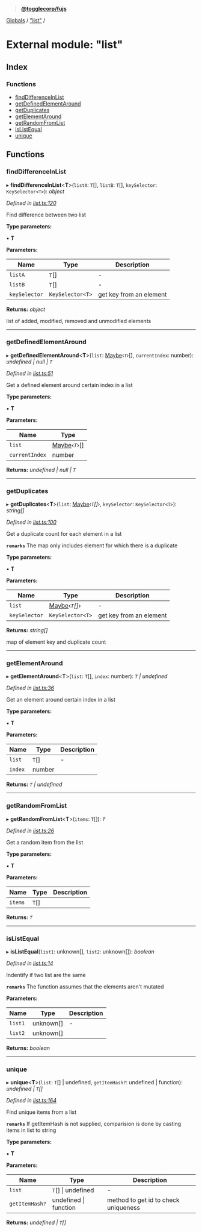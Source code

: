 > **[@togglecorp/fujs](../README.md)**

[Globals](../globals.md) / ["list"](_list_.md) /

# External module: "list"

## Index

### Functions

* [findDifferenceInList](_list_.md#finddifferenceinlist)
* [getDefinedElementAround](_list_.md#getdefinedelementaround)
* [getDuplicates](_list_.md#getduplicates)
* [getElementAround](_list_.md#getelementaround)
* [getRandomFromList](_list_.md#getrandomfromlist)
* [isListEqual](_list_.md#islistequal)
* [unique](_list_.md#unique)

## Functions

###  findDifferenceInList

▸ **findDifferenceInList**<**T**>(`listA`: `T`[], `listB`: `T`[], `keySelector`: `KeySelector<T>`): *object*

*Defined in [list.ts:120](https://github.com/toggle-corp/fujs/blob/6346fe3/src/list.ts#L120)*

Find difference between two list

**Type parameters:**

▪ **T**

**Parameters:**

Name | Type | Description |
------ | ------ | ------ |
`listA` | `T`[] | - |
`listB` | `T`[] | - |
`keySelector` | `KeySelector<T>` | get key from an element  |

**Returns:** *object*

list of added, modified, removed and unmodified elements

___

###  getDefinedElementAround

▸ **getDefinedElementAround**<**T**>(`list`: [Maybe](_declarations_.md#maybe)‹*`T`*›[], `currentIndex`: number): *undefined | null | `T`*

*Defined in [list.ts:51](https://github.com/toggle-corp/fujs/blob/6346fe3/src/list.ts#L51)*

Get a defined element around certain index in a list

**Type parameters:**

▪ **T**

**Parameters:**

Name | Type |
------ | ------ |
`list` | [Maybe](_declarations_.md#maybe)‹*`T`*›[] |
`currentIndex` | number |

**Returns:** *undefined | null | `T`*

___

###  getDuplicates

▸ **getDuplicates**<**T**>(`list`: [Maybe](_declarations_.md#maybe)‹*`T`[]*›, `keySelector`: `KeySelector<T>`): *string[]*

*Defined in [list.ts:100](https://github.com/toggle-corp/fujs/blob/6346fe3/src/list.ts#L100)*

Get a duplicate count for each element in a list

**`remarks`** 
The map only includes element for which there is a duplicate

**Type parameters:**

▪ **T**

**Parameters:**

Name | Type | Description |
------ | ------ | ------ |
`list` | [Maybe](_declarations_.md#maybe)‹*`T`[]*› | - |
`keySelector` | `KeySelector<T>` | get key from an element  |

**Returns:** *string[]*

map of element key and duplicate count

___

###  getElementAround

▸ **getElementAround**<**T**>(`list`: `T`[], `index`: number): *`T` | undefined*

*Defined in [list.ts:36](https://github.com/toggle-corp/fujs/blob/6346fe3/src/list.ts#L36)*

Get an element around certain index in a list

**Type parameters:**

▪ **T**

**Parameters:**

Name | Type | Description |
------ | ------ | ------ |
`list` | `T`[] | - |
`index` | number |   |

**Returns:** *`T` | undefined*

___

###  getRandomFromList

▸ **getRandomFromList**<**T**>(`items`: `T`[]): *`T`*

*Defined in [list.ts:26](https://github.com/toggle-corp/fujs/blob/6346fe3/src/list.ts#L26)*

Get a random item from the list

**Type parameters:**

▪ **T**

**Parameters:**

Name | Type | Description |
------ | ------ | ------ |
`items` | `T`[] |   |

**Returns:** *`T`*

___

###  isListEqual

▸ **isListEqual**(`list1`: unknown[], `list2`: unknown[]): *boolean*

*Defined in [list.ts:14](https://github.com/toggle-corp/fujs/blob/6346fe3/src/list.ts#L14)*

Indentify if two list are the same

**`remarks`** 
The function assumes that the elements aren't mutated

**Parameters:**

Name | Type | Description |
------ | ------ | ------ |
`list1` | unknown[] | - |
`list2` | unknown[] |   |

**Returns:** *boolean*

___

###  unique

▸ **unique**<**T**>(`list`: `T`[] | undefined, `getItemHash?`: undefined | function): *undefined | `T`[]*

*Defined in [list.ts:164](https://github.com/toggle-corp/fujs/blob/6346fe3/src/list.ts#L164)*

Find unique items from a list

**`remarks`** 
If getItemHash is not supplied, comparision is done by casting items in list
to string

**Type parameters:**

▪ **T**

**Parameters:**

Name | Type | Description |
------ | ------ | ------ |
`list` | `T`[] \| undefined | - |
`getItemHash?` | undefined \| function | method to get id to check uniqueness  |

**Returns:** *undefined | `T`[]*